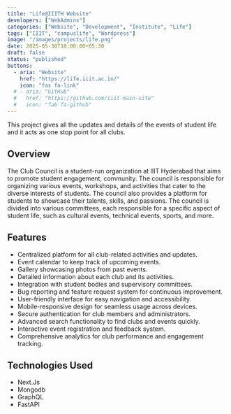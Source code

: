 ```yaml
---
title: "Life@IIITH Website"
developers: ["WebAdmins"]
categories: ["Website", "Development", "Institute", "Life"]
tags: ["IIIT", "campuslife", "Wordpress"]
image: "/images/projects/life.png"
date: 2025-05-30T10:00:00+05:30
draft: false
status: "published"
buttons:
  - aria: "Website"
    href: "https://life.iiit.ac.in/"
    icon: "fas fa-link"
  # - aria: "GitHub"
  #   href: "https://github.com/iiit-main-site"
  #   icon: "fab fa-github"
---
```


This project gives all the updates and details of the events of student life and it acts as one stop point for all clubs.

## Overview

The Club Council is a student-run organization at IIIT Hyderabad that aims to promote student engagement, community. The council is responsible for organizing various events, workshops, and activities that cater to the diverse interests of students. The council also provides a platform for students to showcase their talents, skills, and passions. The council is divided into various committees, each responsible for a specific aspect of student life, such as cultural events, technical events, sports, and more.

## Features

- Centralized platform for all club-related activities and updates.
- Event calendar to keep track of upcoming events.
- Gallery showcasing photos from past events.
- Detailed information about each club and its activities.
- Integration with student bodies and supervisory committees.
- Bug reporting and feature request system for continuous improvement.
- User-friendly interface for easy navigation and accessibility.
- Mobile-responsive design for seamless usage across devices.
- Secure authentication for club members and administrators.
- Advanced search functionality to find clubs and events quickly.
- Interactive event registration and feedback system.
- Comprehensive analytics for club performance and engagement tracking.

## Technologies Used

- Next.Js
- Mongodb
- GraphQL
- FastAPI
